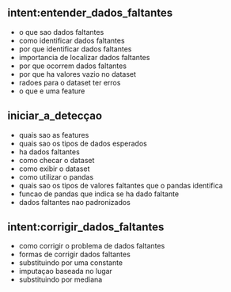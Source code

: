 ## intent:entender_dados_faltantes
- o que sao dados faltantes
- como identificar dados faltantes
- por que identificar dados faltantes
- importancia de localizar dados faltantes
- por que ocorrem dados faltantes
- por que ha valores vazio no dataset
- radoes para o dataset ter erros
- o que e uma feature

## iniciar_a_detecçao
- quais sao as features
- quais sao os tipos de dados esperados
- ha dados faltantes
- como checar o dataset
- como exibir o dataset
- como utilizar o pandas
- quais sao os tipos de valores faltantes que o pandas identifica
- funcao de pandas que indica se ha dado faltante
- dados faltantes nao padronizados

## intent:corrigir_dados_faltantes
- como corrigir o problema de dados faltantes
- formas de corrigir dados faltantes
- substituindo por uma constante
- imputaçao baseada no lugar
- substituindo por mediana